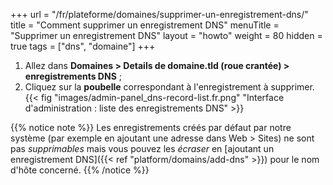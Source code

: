 +++
url = "/fr/plateforme/domaines/supprimer-un-enregistrement-dns/"
title = "Comment supprimer un enregistrement DNS"
menuTitle = "Supprimer un enregistrement DNS"
layout = "howto"
weight = 80
hidden = true
tags = ["dns", "domaine"]
+++

1. Allez dans **Domaines > Details de domaine.tld (roue crantée) > enregistrements DNS** ;
2. Cliquez sur la **poubelle** correspondant à l'enregistrement à supprimer.
{{< fig "images/admin-panel_dns-record-list.fr.png" "Interface d'administration : liste des enregistrements DNS" >}}

{{% notice note %}}
Les enregistrements créés par défaut par notre système (par exemple en ajoutant une adresse dans Web > Sites) ne sont pas _supprimables_ mais vous pouvez les _écraser_ en [ajoutant un enregistrement DNS]({{< ref "platform/domains/add-dns" >}}) pour le nom d'hôte concerné.
{{% /notice %}}
